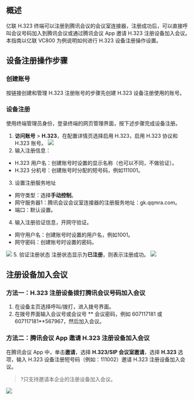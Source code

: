 ## 概述
亿联 H.323 终端可以注册到腾讯会议的会议室连接器，注册成功后，可以直接呼叫会议号码加入到腾讯会议或通过腾讯会议 App 邀请 H.323 注册设备加入会议。
本指南以亿联 VC800 为例说明如何进行 H.323 设备注册操作设置。

## 设备注册操作步骤
### 创建账号
按链接创建和管理 H.323 注册账号的步骤先创建 H.323 设备注册使用的账号。

### 设备注册
使用终端管理员身份，登录终端的网页管理界面，按下述步骤完成设备注册。
1. **访问账号** > **H.323**，在配置详情页选择启用 H.323，启用 H.323 协议和 H.323 账号。
![](https://qcloudimg.tencent-cloud.cn/raw/5fcba8cf8106d600d7f41afcb8679d1a.png)
2. 输入注册信息：
 - H.323 用户名：创建账号时设置的显示名称（也可以不同，不做验证）。
 - H.323 分机号：创建账号时分配的短号码，例如111001。
3. 设置注册服务地址
 - 网守类型：选择**手动控制**。
 - 网守服务器1：腾讯会议会议室连接器的注册服务地址：gk.qqmra.com。
 - 端口：默认设置。
4. 输入注册验证信息，开网守验证。
 - 网守用户名：创建账号时设置的用户名，例如1001。
 - 网守密码：创建账号时设置的密码。

![](https://qcloudimg.tencent-cloud.cn/raw/0b01d72e634a925223f09b9e045af1fd.png)
5. 验证注册状态
注册状态显示为**已注册**，则表示注册成功。
![](https://qcloudimg.tencent-cloud.cn/raw/14b24721f958c189799fca4c9897a8d7.png)


## 注册设备加入会议
### 方法一：H.323 注册设备拨打腾讯会议号码加入会议
1. 在设备主页选择呼叫/拨打，进入拨号界面。
2. 在拨号界面输入会议号或会议号 ** 会议密码，例如 607117181 或 607117181**567967，然后加入会议。

### 方法二：腾讯会议 App 邀请 H.323 注册设备加入会议
在腾讯会议 App 中，单击**邀请**，选择 **H.323/SIP 会议室邀请**，选择 **H.323** 选项，输入 H.323 设备注册短号码（例如：111002）邀请 H.323 注册设备加入会议。
>?只支持邀请本企业的注册设备加入会议。

![](https://qcloudimg.tencent-cloud.cn/raw/16a7ea9156ae14764efbb4a51de91a0f.png)
